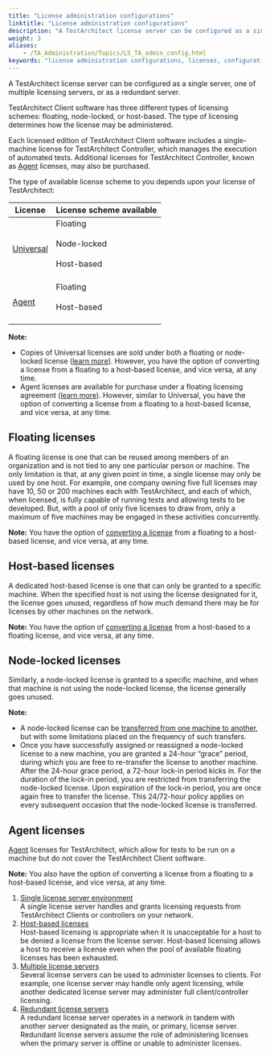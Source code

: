 ```yaml
--- 
title: "License administration configurations"
linktitle: "License administration configurations"
description: "A TestArchitect license server can be configured as a single server, one of multiple licensing servers, or as a redundant server."
weight: 3
aliases: 
    - /TA_Administration/Topics/LS_TA_admin_config.html
keywords: "license administration configurations, licenses, configurations, floating license, host-based license, node-locked license"
---
```


A TestArchitect license server can be configured as a single server, one of multiple licensing servers, or as a redundant server.

TestArchitect Client software has three different types of licensing schemes: floating, node-locked, or host-based. The type of licensing determines how the license may be administered.

Each licensed edition of TestArchitect Client software includes a single-machine license for TestArchitect Controller, which manages the execution of automated tests. Additional licenses for TestArchitect Controller, known as [Agent](/TA_Administration/Topics/TA_Editions.html#p.ta_editions.agent) licenses, may also be purchased.

The type of available license scheme to you depends upon your license of TestArchitect:

|License|License scheme available|
|-------|------------------------|
|[Universal](/TA_Administration/Topics/TA_Editions.html#note_Universal.license)|Floating<br><br> Node-locked<br><br> Host-based<br><br>|<br>
|[Agent](/TA_Administration/Topics/TA_Editions.html#p.ta_editions.agent)|Floating<br><br> Host-based<br><br>|<br>

**Note:**

-   Copies of Universal licenses are sold under both a floating or node-locked license \([learn more](/TA_Administration/Topics/LS_TA_requesting_key.html#choice.Premium_floating)\). However, you have the option of converting a license from a floating to a host-based license, and vice versa, at any time.
-   Agent licenses are available for purchase under a floating licensing agreement \([learn more](/TA_Administration/Topics/LS_TA_requesting_key.html#choice.Agent_floating)\). However, similar to Universal, you have the option of converting a license from a floating to a host-based license, and vice versa, at any time.

## Floating licenses

A floating license is one that can be reused among members of an organization and is not tied to any one particular person or machine. The only limitation is that, at any given point in time, a single license may only be used by one host. For example, one company owning five full licenses may have 10, 50 or 200 machines each with TestArchitect, and each of which, when licensed, is fully capable of running tests and allowing tests to be developed. But, with a pool of only five licenses to draw from, only a maximum of five machines may be engaged in these activities concurrently.

**Note:** You have the option of [converting a license](/TA_Administration/Topics/LS_TA_converting_floating_to_host_based.html) from a floating to a host-based license, and vice versa, at any time.

## Host-based licenses

A dedicated host-based license is one that can only be granted to a specific machine. When the specified host is not using the license designated for it, the license goes unused, regardless of how much demand there may be for licenses by other machines on the network.

**Note:** You have the option of [converting a license](/TA_Administration/Topics/LS_TA_converting_host_based_to_floating.html) from a host-based to a floating license, and vice versa, at any time.

## Node-locked licenses

Similarly, a node-locked license is granted to a specific machine, and when that machine is not using the node-locked license, the license generally goes unused.

**Note:**

-   A node-locked license can be [transferred from one machine to another](/TA_Administration/Topics/LS_TA_changing_node-locked_machine.html), but with some limitations placed on the frequency of such transfers.
-   Once you have successfully assigned or reassigned a node-locked license to a new machine, you are granted a 24-hour “grace” period, during which you are free to re-transfer the license to another machine. After the 24-hour grace period, a 72-hour lock-in period kicks in. For the duration of the lock-in period, you are restricted from transferring the node-locked license. Upon expiration of the lock-in period, you are once again free to transfer the license. This 24/72-hour policy applies on every subsequent occasion that the node-locked license is transferred.

## Agent licenses

[Agent](/TA_Administration/Topics/TA_Editions.html#p.ta_editions.agent) licenses for TestArchitect, which allow for tests to be run on a machine but do not cover the TestArchitect Client software.

**Note:** You also have the option of converting a license from a floating to a host-based license, and vice versa, at any time.

1.  [Single license server environment](/TA_Administration/Topics/LS_TA_single_license.html)  
A single license server handles and grants licensing requests from TestArchitect Clients or controllers on your network.
2.  [Host-based licenses](/TA_Administration/Topics/LS_TA_host_based_license.html)  
Host-based licensing is appropriate when it is unacceptable for a host to be denied a license from the license server. Host-based licensing allows a host to receive a license even when the pool of available floating licenses has been exhausted.
3.  [Multiple license servers](/TA_Administration/Topics/LS_TA_multiple_license.html)  
Several license servers can be used to administer licenses to clients. For example, one license server may handle only agent licensing, while another dedicated license server may administer full client/controller licensing.
4.  [Redundant license servers](/TA_Administration/Topics/LS_TA_Redundant_license.html)  
A redundant license server operates in a network in tandem with another server designated as the main, or primary, license server. Redundant license servers assume the role of administering licenses when the primary server is offline or unable to administer licenses.





